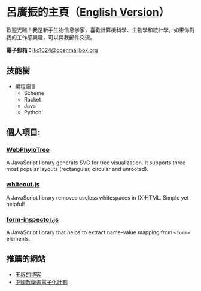 # 呂廣振的主頁（<a href="https://kelvinlu1024.github.io">English Version</a>）

歡迎光臨！我是新手生物信息学家，喜歡計算機科學、生物學和統計學。如果你對我的工作感興趣，可以與我郵件交流。

<strong>電子郵箱：</strong><a href="mailto:lkc1024@openmailbox.org">lkc1024@openmailbox.org</a>


## 技能樹

* 編程語言
    * Scheme
    * Racket
    * Java
    * Python


## 個人項目:

### <a href="https://kelvinlu1024.github.io/WebPhyloTree">WebPhyloTree</a>

A JavaScript library generats SVG for tree visualization. It supports three most popular layouts (rectangular, circular and unrooted).


### <a href="https://github.com/KelvinLu1024/whiteout.js"> whiteout.js</a>

A JavaScript library removes useless whitespaces in (X)HTML. Simple yet helpful!


### <a href="https://github.com/KelvinLu1024/Form-Inspector">form-inspector.js</a>

A JavaScript library that helps to extract name-value mapping from `<form>` elements.



## 推薦的網站

* <a href="http://www.yinwang.org/">王垠的博客</a>
* <a href="http://ctext.org/zh">中國哲學書電子化計劃</a>
